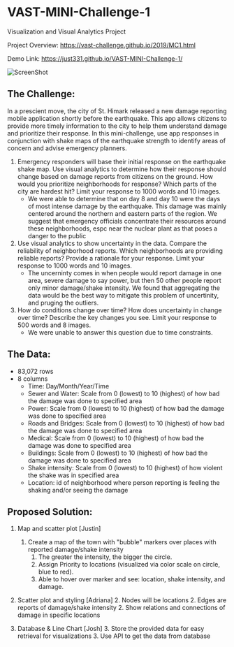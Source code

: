 # VAST-MINI-Challenge-1
Visualization and Visual Analytics Project 

Project Overview: https://vast-challenge.github.io/2019/MC1.html 

Demo Link: https://just331.github.io/VAST-MINI-Challenge-1/

![ScreenShot](https://github.com/just331/VAST-MINI-Challenge-1/blob/master/final_project.PNG)
## The Challenge:
In a prescient move, the city of St. Himark released a new damage reporting mobile application shortly before the earthquake. This app allows citizens to provide more timely information to the city to help them understand damage and prioritize their response. In this mini-challenge, use app responses in conjunction with shake maps of the earthquake strength to identify areas of concern and advise emergency planners.

1. Emergency responders will base their initial response on the earthquake shake map. Use visual analytics to determine how their response should change based on damage reports from citizens on the ground. How would you prioritize neighborhoods for response? Which parts of the city are hardest hit? Limit your response to 1000 words and 10 images.
    * We were able to determine that on day 8 and day 10 were the days of most intense damage by the earthquake. This damage was mainly centered around the northern and eastern parts of the region. We suggest that emergency officials concentrate their resources around these neighborhoods, espc near the nuclear plant as that poses a danger to the public 
2. Use visual analytics to show uncertainty in the data. Compare the reliability of neighborhood reports. Which neighborhoods are providing reliable reports? Provide a rationale for your response. Limit your response to 1000 words and 10 images.
    * The uncerninty comes in when people would report damage in one area, severe damage to say power, but then 50 other people report only minor damage/shake intensity. We found that aggregating the data would be the best way to mitigate this problem of uncertinity, and pruging the outliers. 
3. How do conditions change over time? How does uncertainty in change over time? Describe the key changes you see. Limit your response to 500 words and 8 images.
    * We were unable to answer this question due to time constraints. 

## The Data: 
* 83,072 rows 
* 8 columns
    * Time: Day/Month/Year/Time
    * Sewer and Water: Scale from 0 (lowest) to 10 (highest) of how bad the damage was done to specified area
    * Power: Scale from 0 (lowest) to 10 (highest) of how bad the damage was done to specified area  
    * Roads and Bridges: Scale from 0 (lowest) to 10 (highest) of how bad the damage was done to specified area 
    * Medical: Scale from 0 (lowest) to 10 (highest) of how bad the damage was done to specified area 
    * Buildings: Scale from 0 (lowest) to 10 (highest) of how bad the damage was done to specified area
    * Shake intensity: Scale from 0 (lowest) to 10 (highest) of how violent the shake was in specified area 
    * Location: id of neighborhood where person reporting is feeling the shaking and/or seeing the damage
 
## Proposed Solution:

1. Map and scatter plot [Justin]
    1. Create a map of the town with "bubble" markers over places with reported damage/shake intensity
        1. The greater the intensity, the bigger the circle. 
        1. Assign Priority to locations (visualized via color scale on circle, blue to red).
        1. Able to hover over marker and see: location, shake intensity, and damage.
 
2. Scatter plot and styling [Adriana] 
    2.  Nodes will be locations 
    2. Edges are reports of damage/shake intensity 
    2. Show relations and connections of damage in specific locations
    
3. Database & Line Chart [Josh]
    3. Store the provided data for easy retrieval for visualizations
    3. Use API to get the data from database             